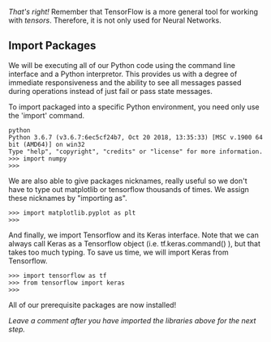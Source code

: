 *That's right!* Remember that TensorFlow is a more general tool for working with *tensors*. Therefore, it is not only used for Neural Networks.

## Import Packages
We will be executing all of our Python code using the command line interface and a Python interpretor. This provides us with a degree of immediate responsiveness and the ability to see all messages passed during operations instead of just fail or pass state messages.

To import packaged into a specific Python environment, you need only use the 'import' command.

```console
python
Python 3.6.7 (v3.6.7:6ec5cf24b7, Oct 20 2018, 13:35:33) [MSC v.1900 64 bit (AMD64)] on win32
Type "help", "copyright", "credits" or "license" for more information.
>>> import numpy
>>>
```

We are also able to give packages nicknames, really useful so we don't have to type out matplotlib or tensorflow thousands of times.  We assign these nicknames by "importing as".

```console
>>> import matplotlib.pyplot as plt
>>>
```

And finally, we import Tensorflow and its Keras interface. Note that we can always call Keras as a Tensorflow object (i.e. tf.keras.command() ), but that takes too much typing. To save us time, we will import Keras from Tensorflow.

```console
>>> import tensorflow as tf
>>> from tensorflow import keras
>>>
```

All of our prerequisite packages are now installed!

*Leave a comment after you have imported the libraries above for the next step.*
